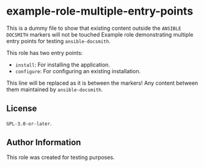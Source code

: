 # example-role-multiple-entry-points

This is a dummy file to show that existing content outside the `ANSIBLE DOCSMITH` markers will not be touched Example role demonstrating multiple entry points for testing `ansible-docsmith`.

This role has two entry points:

- `install`: For installing the application.
- `configure`: For configuring an existing installation.

<!-- BEGIN ANSIBLE DOCSMITH -->
This line will be replaced as it is between the markers! Any content between them maintained by `ansible-docsmith`.
<!-- END ANSIBLE DOCSMITH -->


## License

`GPL-3.0-or-later`.


## Author Information

This role was created for testing purposes.